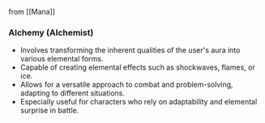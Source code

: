 from [[Mana]]
### Alchemy (Alchemist)
- Involves transforming the inherent qualities of the user's aura into various elemental forms.
- Capable of creating elemental effects such as shockwaves, flames, or ice.
- Allows for a versatile approach to combat and problem-solving, adapting to different situations.
- Especially useful for characters who rely on adaptability and elemental surprise in battle.